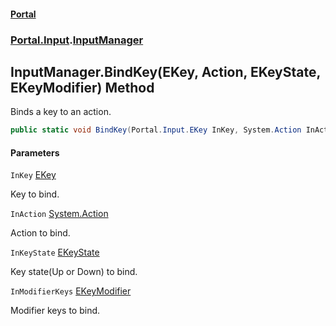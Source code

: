 #### [Portal](index.md 'index')
### [Portal.Input](Portal.Input.md 'Portal.Input').[InputManager](InputManager.md 'Portal.Input.InputManager')

## InputManager.BindKey(EKey, Action, EKeyState, EKeyModifier) Method

Binds a key to an action.

```csharp
public static void BindKey(Portal.Input.EKey InKey, System.Action InAction, Portal.Input.EKeyState InKeyState, Portal.Input.EKeyModifier InModifierKeys);
```
#### Parameters

<a name='Portal.Input.InputManager.BindKey(Portal.Input.EKey,System.Action,Portal.Input.EKeyState,Portal.Input.EKeyModifier).InKey'></a>

`InKey` [EKey](EKey.md 'Portal.Input.EKey')

Key to bind.

<a name='Portal.Input.InputManager.BindKey(Portal.Input.EKey,System.Action,Portal.Input.EKeyState,Portal.Input.EKeyModifier).InAction'></a>

`InAction` [System.Action](https://docs.microsoft.com/en-us/dotnet/api/System.Action 'System.Action')

Action to bind.

<a name='Portal.Input.InputManager.BindKey(Portal.Input.EKey,System.Action,Portal.Input.EKeyState,Portal.Input.EKeyModifier).InKeyState'></a>

`InKeyState` [EKeyState](EKeyState.md 'Portal.Input.EKeyState')

Key state(Up or Down) to bind.

<a name='Portal.Input.InputManager.BindKey(Portal.Input.EKey,System.Action,Portal.Input.EKeyState,Portal.Input.EKeyModifier).InModifierKeys'></a>

`InModifierKeys` [EKeyModifier](EKeyModifier.md 'Portal.Input.EKeyModifier')

Modifier keys to bind.
